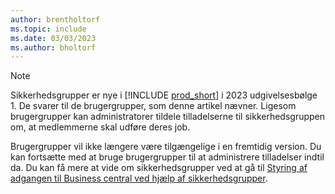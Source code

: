 ```yaml
---
author: brentholtorf
ms.topic: include
ms.date: 03/03/2023
ms.author: bholtorf
---
```


> [!NOTE]
> Sikkerhedsgrupper er nye i [!INCLUDE [prod_short](prod_short.md)] i 2023 udgivelsesbølge 1. De svarer til de brugergrupper, som denne artikel nævner. Ligesom brugergrupper kan administratorer tildele tilladelserne til sikkerhedsgruppen om, at medlemmerne skal udføre deres job.
>
> Brugergrupper vil ikke længere være tilgængelige i en fremtidig version. Du kan fortsætte med at bruge brugergrupper til at administrere tilladelser indtil da. Du kan få mere at vide om sikkerhedsgrupper ved at gå til [Styring af adgangen til Business central ved hjælp af sikkerhedsgrupper](../ui-security-groups.md).
